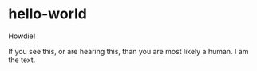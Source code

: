 # hello-world

Howdie!

If you see this, or are hearing this, than you are most likely a human. I am the text.

